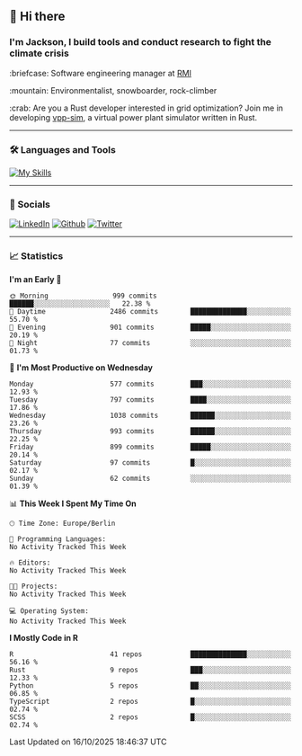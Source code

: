 ## :wave: Hi there
### I'm Jackson, I build tools and conduct research to fight the climate crisis
<p> :briefcase: Software engineering manager at <a href="https://rmi.org/" alt="RMI">RMI</a></p>
<p> :mountain: Environmentalist, snowboarder, rock-climber</p>
<p> :crab: Are you a Rust developer interested in grid optimization? Join me in developing <a href="https://github.com/jdhoffa/vpp-sim" alt="vpp-sim">vpp-sim</a>, a virtual power plant simulator written in Rust.</p>

---

### :hammer_and_wrench: Languages and Tools

[![My Skills](https://skillicons.dev/icons?i=r,python,rust,docker,js,ts,neovim,azure,postgresql,react,html,css&perline=6&theme=dark)](https://skillicons.dev)

---

### :iphone: Socials

[![LinkedIn](https://skillicons.dev/icons?i=linkedin&theme=dark)](https://www.linkedin.com/in/jackson-hoffart/) 
[![Github](https://skillicons.dev/icons?i=github&theme=dark)](https://github.com/jdhoffa) 
[![Twitter](https://skillicons.dev/icons?i=twitter&theme=dark)](https://twitter.com/jdhoffart) 

---

### :chart_with_upwards_trend: Statistics

 
<!--START_SECTION:waka-->
**I'm an Early 🐤** 

```text
🌞 Morning                999 commits         ██████░░░░░░░░░░░░░░░░░░░   22.38 % 
🌆 Daytime                2486 commits        ██████████████░░░░░░░░░░░   55.70 % 
🌃 Evening                901 commits         █████░░░░░░░░░░░░░░░░░░░░   20.19 % 
🌙 Night                  77 commits          ░░░░░░░░░░░░░░░░░░░░░░░░░   01.73 % 
```
📅 **I'm Most Productive on Wednesday** 

```text
Monday                   577 commits         ███░░░░░░░░░░░░░░░░░░░░░░   12.93 % 
Tuesday                  797 commits         ████░░░░░░░░░░░░░░░░░░░░░   17.86 % 
Wednesday                1038 commits        ██████░░░░░░░░░░░░░░░░░░░   23.26 % 
Thursday                 993 commits         ██████░░░░░░░░░░░░░░░░░░░   22.25 % 
Friday                   899 commits         █████░░░░░░░░░░░░░░░░░░░░   20.14 % 
Saturday                 97 commits          █░░░░░░░░░░░░░░░░░░░░░░░░   02.17 % 
Sunday                   62 commits          ░░░░░░░░░░░░░░░░░░░░░░░░░   01.39 % 
```


📊 **This Week I Spent My Time On** 

```text
🕑︎ Time Zone: Europe/Berlin

💬 Programming Languages: 
No Activity Tracked This Week

🔥 Editors: 
No Activity Tracked This Week

🐱‍💻 Projects: 
No Activity Tracked This Week

💻 Operating System: 
No Activity Tracked This Week
```

**I Mostly Code in R** 

```text
R                        41 repos            ██████████████░░░░░░░░░░░   56.16 % 
Rust                     9 repos             ███░░░░░░░░░░░░░░░░░░░░░░   12.33 % 
Python                   5 repos             ██░░░░░░░░░░░░░░░░░░░░░░░   06.85 % 
TypeScript               2 repos             █░░░░░░░░░░░░░░░░░░░░░░░░   02.74 % 
SCSS                     2 repos             █░░░░░░░░░░░░░░░░░░░░░░░░   02.74 % 
```




 Last Updated on 16/10/2025 18:46:37 UTC
<!--END_SECTION:waka-->
